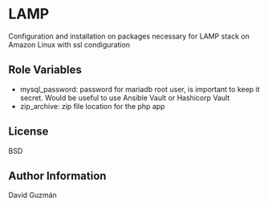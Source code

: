 LAMP
=========

Configuration and installation on packages necessary for LAMP stack on Amazon Linux with ssl condiguration

Role Variables
--------------

* mysql_password: password for mariadb root user, is important to keep it secret. Would be useful to use Ansible Vault or Hashicorp Vault
* zip_archive: zip file location for the php app

License
-------

BSD

Author Information
------------------

David Guzmán
